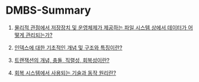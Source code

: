 # DMBS-Summary

1. [물리적 관점에서 저장장치 및 운영체제가 제공하는 파일 시스템 상에서 데이터가 어떻게 관리되는가?](#)

2. [인덱스에 대한 기초적인 개념 및 구조와 특징이란?](#)

3. [트랜잭션의 개념, 충돌, 직렬성, 회복성이란?](#)

4. [회복 시스템에서 사용되는 기술과 동작 원리란?](#)